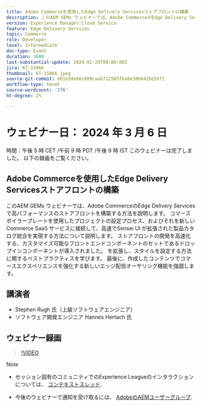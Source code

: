 ```yaml
---
title: Adobe Commerceを使用したEdge Delivery Servicesストアフロントの構築
description: このAEM GEMs ウェビナーでは、Adobe CommerceのEdge Delivery Servicesで高パフォーマンスのストアフロントを構築する方法を説明します。 コマースボイラープレートを使用したプロジェクトの設定プロセス、およびそれを新しい Commerce SaaS サービスに接続して、高速でSensei UI が拡張された製品カタログ統合を実現する方法について説明します。 ストアフロントの開発を高速化する、カスタマイズ可能なフロントエンドコンポーネントのセットであるドロップインコンポーネントが導入されました。 を拡張し、スタイルを設定する方法に関するベストプラクティスを学びます。 最後に、作成したコンテンツでコマースエクスペリエンスを強化する新しいエッジ配信オーサリング機能を強調します。
version: Experience Manager:Cloud Service
feature: Edge Delivery Services
topic: Commerce
role: Developer
level: Intermediate
doc-type: Event
duration: 3600
last-substantial-update: 2024-02-29T00:00:00Z
jira: KT-15066
thumbnail: KT-15066.jpeg
source-git-commit: 661e34e66c089caab712585fba6e3066426e55f1
workflow-type: tm+mt
source-wordcount: '276'
ht-degree: 2%

---
```


# ウェビナー日： 2024 年 3 月 6 日

時間：午後 5 時 CET /午前 9 時 PDT /午後 9 時 IST このウェビナーは完了しました。 以下の録画をご覧ください。

## Adobe Commerceを使用したEdge Delivery Servicesストアフロントの構築

このAEM GEMs ウェビナーでは、Adobe CommerceのEdge Delivery Servicesで高パフォーマンスのストアフロントを構築する方法を説明します。 コマースボイラープレートを使用したプロジェクトの設定プロセス、およびそれを新しい Commerce SaaS サービスに接続して、高速でSensei UI が拡張された製品カタログ統合を実現する方法について説明します。 ストアフロントの開発を高速化する、カスタマイズ可能なフロントエンドコンポーネントのセットであるドロップインコンポーネントが導入されました。 を拡張し、スタイルを設定する方法に関するベストプラクティスを学びます。 最後に、作成したコンテンツでコマースエクスペリエンスを強化する新しいエッジ配信オーサリング機能を強調します。

## 講演者

* Stephen Rugh 氏（上級ソフトウェアエンジニア）
* ソフトウェア開発エンジニア Hannes Hertach 氏

## ウェビナー録画

>[!VIDEO](https://video.tv.adobe.com/v/3427729)

>[!NOTE]
> 
>* セッション固有のコミュニティでのExperience Leagueのインタラクションについては、 [コンテキストスレッド](https://adobe.ly/48m4dEm).
>
>* 今後のウェビナーで通知を受け取るには、 [AdobeのAEMユーザーグループ](https://aem-augs.adobe.com/).
